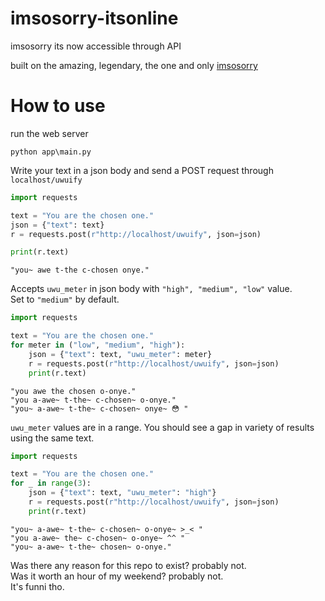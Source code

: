 # imsosorry-itsonline
imsosorry its now accessible through API

built on the amazing, legendary, the one and only [imsosorry](https://github.com/letsbuilda/imsosorry)

# How to use  
run the web server
```
python app\main.py
```
Write your text in a json body and send a POST request through `localhost/uwuify`  
```python
import requests

text = "You are the chosen one."
json = {"text": text}
r = requests.post(r"http://localhost/uwuify", json=json)

print(r.text)
```
```
"you~ awe t-the c-chosen onye."
```

Accepts `uwu_meter` in json body with `"high", "medium", "low"` value.  
Set to `"medium"` by default.  
```python
import requests

text = "You are the chosen one."
for meter in ("low", "medium", "high"):
    json = {"text": text, "uwu_meter": meter}
    r = requests.post(r"http://localhost/uwuify", json=json)
    print(r.text)
```
```
"you awe the chosen o-onye."
"you a-awe~ t-the~ c-chosen~ o-onye."
"you~ a-awe~ t-the~ c-chosen~ onye~ 😳 "
```
`uwu_meter` values are in a range. You should see a gap in variety of results using the same text.  
```python
import requests

text = "You are the chosen one."
for _ in range(3):
    json = {"text": text, "uwu_meter": "high"}
    r = requests.post(r"http://localhost/uwuify", json=json)
    print(r.text)
```  
```
"you~ a-awe~ t-the~ c-chosen~ o-onye~ >_< "
"you a-awe~ the~ c-chosen~ o-onye~ ^^ "
"you~ a-awe~ t-the~ chosen~ o-onye."
```
Was there any reason for this repo to exist? probably not.  
Was it worth an hour of my weekend? probably not.  
It's funni tho.
